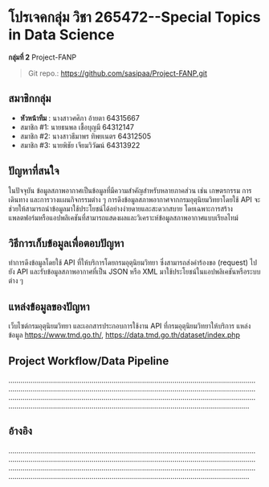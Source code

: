 # โปรเจคกลุ่ม วิชา  265472--Special Topics in Data Science

**กลุ่มที่ 2** Project-FANP 
> Git repo.: https://github.com/sasipaa/Project-FANP.git
## สมาชิกกลุ่ม
- **หัวหน้าทีม** : 	นางสาวศศิภา อ้ายตา 64315667
- สมาชิก #1:      นายธนพล เชื้อบุญมี 64312147
- สมาชิก #2:      นางสาวธีมาพร ทิพยเนตร 64312505
- สมาชิก #3:      นายพิชัย เจียมวิวัฒน์ 64313922

## ปัญหาที่สนใจ
ในปัจจุบัน ข้อมูลสภาพอากาศเป็นข้อมูลที่มีความสำคัญสำหรับหลายภาคส่วน เช่น เกษตรกรรม การเดินทาง และการวางแผนกิจกรรมต่าง ๆ การดึงข้อมูลสภาพอากาศจากกรมอุตุนิยมวิทยาโดยใช้ API จะช่วยให้สามารถนำข้อมูลมาใช้ประโยชน์ได้อย่างง่ายดายและสะดวกสบาย โดยเฉพาะการสร้างแพลตฟอร์มหรือแอปพลิเคชันที่สามารถแสดงผลและวิเคราะห์ข้อมูลสภาพอากาศแบบเรียลไทม์
## วิธีการเก็บข้อมูลเพื่อตอบปัญหา
ทำการดึงข้อมูลโดยใช้ API ที่ให้บริการโดยกรมอุตุนิยมวิทยา ซึ่งสามารถส่งคำร้องขอ (request) ไปยัง API และรับข้อมูลสภาพอากาศที่เป็น JSON หรือ XML มาใช้ประโยชน์ในแอปพลิเคชันหรือระบบต่าง ๆ
## แหล่งข้อมูลของปัญหา
เว็บไซต์กรมอุตุนิยมวิทยา และเอกสารประกอบการใช้งาน API ที่กรมอุตุนิยมวิทยาให้บริการ
แหล่งข้อมูล https://www.tmd.go.th/, https://data.tmd.go.th/dataset/index.php

## Project Workflow/Data Pipeline
…………………………………………………………………………………………..………………………………………………………………………………………………..………………………………………………………………………………………………..………………………………………………………………………………………………..……………………………………………

## อ้างอิง
…………………………………………………………………………………………..………………………………………………………………………………………………..………………………………………………………………………………………………..………………………………………………………………………………………………..……………………………………………
